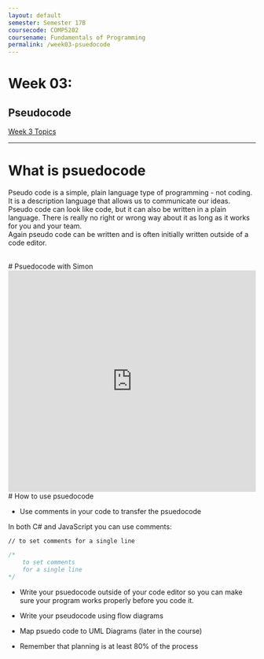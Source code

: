 ```yaml
---
layout: default
semester: Semester 17B
coursecode: COMP5202
coursename: Fundamentals of Programming
permalink: /week03-psuedocode
---
```


# Week 03:
## Pseudocode

<a href="./week03-index.html" class="btn btn-default">Week 3 Topics</a> 

---

# What is psuedocode

Pseudo code is a simple, plain language type of programming - not coding.  
It is a description language that allows us to communicate our ideas.  
Pseudo code can look like code, but it can also be written in a plain language. There is really no right or wrong way about it as long as it works for you and your team.  
Again pseudo code can be written and is often initially written outside of a code editor.  

<br>
# Psuedocode with Simon

<iframe src="https://app.pluralsight.com/player?author=simon-allardice&name=what-is-programming-m2&clip=3" width="100%" height="450px" frameborder="0" scrolling="no" allowfullscreen></iframe>

<br>
# How to use psuedocode

* Use comments in your code to transfer the psuedocode

In both C# and JavaScript you can use comments:

```charp
// to set comments for a single line
```

```js
/* 
    to set comments 
    for a single line 
*/
```

* Write your psuedocode outside of your code editor so you can make sure your program works properly before you code it.

* Write your pseudocode using flow diagrams

* Map psuedo code to UML Diagrams (later in the course)

* Remember that planning is at least 80% of the process
